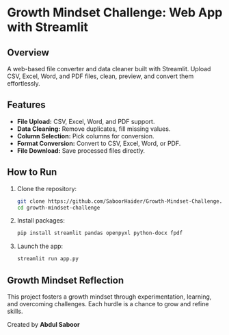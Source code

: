 # Growth Mindset Challenge: Web App with Streamlit

## Overview

A web-based file converter and data cleaner built with Streamlit. Upload CSV, Excel, Word, and PDF files, clean, preview, and convert them effortlessly.

## Features

- **File Upload:** CSV, Excel, Word, and PDF support.
- **Data Cleaning:** Remove duplicates, fill missing values.
- **Column Selection:** Pick columns for conversion.
- **Format Conversion:** Convert to CSV, Excel, Word, or PDF.
- **File Download:** Save processed files directly.

## How to Run

1. Clone the repository:

   ```bash
   git clone https://github.com/SaboorHaider/Growth-Mindset-Challenge.git
   cd growth-mindset-challenge
   ```

2. Install packages:

   ```bash
   pip install streamlit pandas openpyxl python-docx fpdf
   ```

3. Launch the app:

   ```bash
   streamlit run app.py
   ```

## Growth Mindset Reflection

This project fosters a growth mindset through experimentation, learning, and overcoming challenges. Each hurdle is a chance to grow and refine skills.

Created by **Abdul Saboor**


